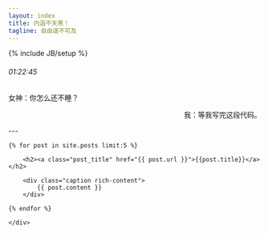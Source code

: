 ```yaml
---
layout: index
title: 内涵不天黑！
tagline: 自由遥不可及
---
```

{% include JB/setup %}

######	01:22:45

<div class="alert alert-success">
<p style="text-align:left">女神：你怎么还不睡？</p>
</div>
<div class="alert alert-info">
<p style="text-align:right">我：等我写完这段代码。</p>
</div>
---
<div id="content">
    <div class="text-post posts">

	{% for post in site.posts limit:5 %}

		<h2><a class="post_title" href="{{ post.url }}">{{post.title}}</a></h2>

		<div class="caption rich-content">
			{{ post.content }}
		</div>

	{% endfor %}

    </div>
</div>
